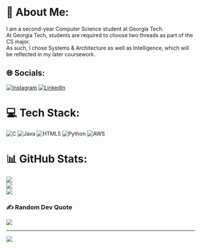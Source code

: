 # 💫 About Me:
I am a second-year Computer Science student at Georgia Tech.<br>At Georgia Tech, students are required to choose two threads as part of the CS major.<br>As such, I chose Systems & Architecture as well as Intelligence, which will be reflected in my later coursework.<br>


## 🌐 Socials:
[![Instagram](https://img.shields.io/badge/Instagram-%23E4405F.svg?logo=Instagram&logoColor=white)](https://instagram.com/devin.fromond) [![LinkedIn](https://img.shields.io/badge/LinkedIn-%230077B5.svg?logo=linkedin&logoColor=white)](https://linkedin.com/in/dfromond) 

# 💻 Tech Stack:
![C](https://img.shields.io/badge/c-%2300599C.svg?style=plastic&logo=c&logoColor=white) ![Java](https://img.shields.io/badge/java-%23ED8B00.svg?style=plastic&logo=openjdk&logoColor=white) ![HTML5](https://img.shields.io/badge/html5-%23E34F26.svg?style=plastic&logo=html5&logoColor=white) ![Python](https://img.shields.io/badge/python-3670A0?style=plastic&logo=python&logoColor=ffdd54) ![AWS](https://img.shields.io/badge/AWS-%23FF9900.svg?style=plastic&logo=amazon-aws&logoColor=white)
# 📊 GitHub Stats:
![](https://github-readme-stats.vercel.app/api?username=Dfromond&theme=algolia&hide_border=false&include_all_commits=false&count_private=false)<br/>
![](https://github-readme-streak-stats.herokuapp.com/?user=Dfromond&theme=algolia&hide_border=false)<br/>
![](https://github-readme-stats.vercel.app/api/top-langs/?username=Dfromond&theme=algolia&hide_border=false&include_all_commits=false&count_private=false&layout=compact)

### ✍️ Random Dev Quote
![](https://quotes-github-readme.vercel.app/api?type=horizontal&theme=radical)

---
[![](https://visitcount.itsvg.in/api?id=Dfromond&icon=0&color=0)](https://visitcount.itsvg.in)

<!-- Proudly created with GPRM ( https://gprm.itsvg.in ) -->
